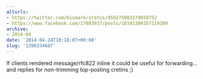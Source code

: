 ```yaml
---
alturls:
- https://twitter.com/bismark/status/459275083379658752
- https://www.facebook.com/17803937/posts/10101384357119209
archive:
- 2014-04
date: '2014-04-24T10:18:07+00:00'
slug: '1398334687'
---
```


If clients rendered message/rfc822 inline it could be useful for forwarding... and replies for non-trimming top-posting cretins ;)


